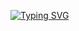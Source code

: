 [![Typing SVG](https://readme-typing-svg.demolab.com?font=Oswald&size=30&duration=3000&pause=2&color=28C6F7&background=3A74FF00&center=true&vCenter=true&multiline=true&repeat=false&random=false&width=800&height=100&lines=Hello+Saksham+Kakkar+this+side;IIITD'27)](https://git.io/typing-svg)
